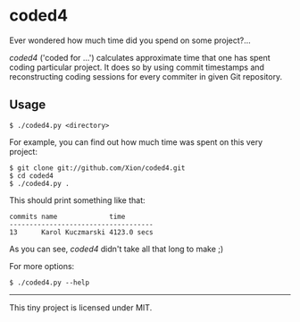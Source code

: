 # coded4

Ever wondered how much time did you spend on some project?...

_coded4_ ('coded for ...') calculates approximate time that one has spent coding
particular project. It does so by using commit timestamps and reconstructing
coding sessions for every commiter in given Git repository.

## Usage

    $ ./coded4.py <directory>

For example, you can find out how much time was spent on this very project:

    $ git clone git://github.com/Xion/coded4.git
    $ cd coded4
    $ ./coded4.py .

This should print something like that:

    commits name             time       
	------------------------------------
	13      Karol Kuczmarski 4123.0 secs

As you can see, _coded4_ didn't take all that long to make ;)

For more options:

    $ ./coded4.py --help

---

This tiny project is licensed under MIT.